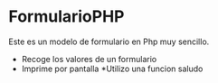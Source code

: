 # FormularioPHP
Este es un modelo de formulario en Php muy sencillo.
* Recoge los valores de un formulario
* Imprime por pantalla
*Utilizo una funcion saludo
